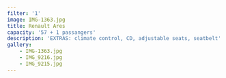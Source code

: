 ```yaml
---
filter: '1'
image: IMG-1363.jpg
title: Renault Ares
capacity: '57 + 1 passangers'
description: 'EXTRAS: climate control, CD, adjustable seats, seatbelt'
gallery:
    - IMG-1363.jpg
    - IMG_9216.jpg
    - IMG_9215.jpg
---
```

